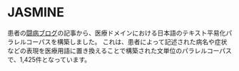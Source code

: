 # JASMINE
患者の[闘病ブログ](https://www.tobyo.jp/)の記事から、医療ドメインにおける日本語のテキスト平易化パラレルコーパスを構築しました。
これは、患者によって記述された病名や症状などの表現を医療用語に置き換えることで構築された文単位のパラレルコーパスで、1,425件となっています。

